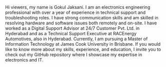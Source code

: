 Hi viewers, my name is Gokul Jaksani. I am an electronics engineering professional with over a year of experience in technical support and troubleshooting roles. I have strong communication skills and am skilled in resolving hardware and software issues both remotely and on-site. I have worked as a Digital Support Advisor at 24/7 Customer Pvt. Ltd. in Hyderabad and as a Technical Support Executive at RACEnergy Automotives, also in Hyderabad. Currently, I am pursuing a Master of Information Technology at James Cook University in Brisbane. If you would like to know more about my skills, experience, and education, I invite you to check out my GitHub repository where I showcase my expertise in electronics and IT.

